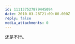 ```yaml
---
id: 111137527879445094
date: 2010-03-28T21:09:00.000Z
reply: false
media_attachments: 0
---
```


还是不行。 ​​​​

